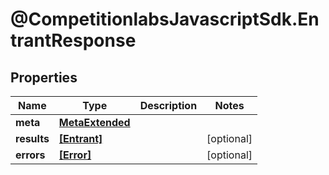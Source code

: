 # @CompetitionlabsJavascriptSdk.EntrantResponse

## Properties

Name | Type | Description | Notes
------------ | ------------- | ------------- | -------------
**meta** | [**MetaExtended**](docs/MetaExtended.md) |  | 
**results** | [**[Entrant]**](docs/Entrant.md) |  | [optional] 
**errors** | [**[Error]**](docs/Error.md) |  | [optional] 


